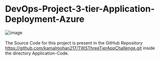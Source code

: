 # DevOps-Project-3-tier-Application-Deployment-Azure
![image](https://github.com/kamalmohan217/DevOps-Project-3-tier-Application-Deployment-Azure/assets/128888356/56176858-c770-4d06-8297-2553ca6e03d6)
<br><br/>
The Source Code for this project is present in the GitHub Repository https://github.com/kamalmohan217/TWSThreeTierAppChallenge.git inside the directory Application-Code.

